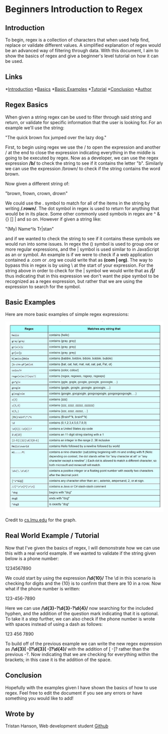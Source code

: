 # **Beginners Introduction to Regex**
## Introduction
To begin, regex is a collection of characters that when used help find, replace or validate different values. A simplified explanation of regex would be an advanced way of filtering through data. With this document, I aim to show the basics of regex and give a beginner's level tutorial on how it can be used.

## Links
*[Introduction](#introduction)
*[Basics](##regex-basics)
*[Basic Examples](##basic-examples)
*[Tutorial](##real-world-example-/-tutorial)
*[Conclusion](##conclusion)
*[Author](##wrote-by)

## Regex Basics
When given a string regex can be used to filter through said string and return, or validate for specific information that the user is looking for. For an example we'll use the string:

"The quick brown fox jumped over the lazy dog."

First, to begin using regex we use the / to open the expression and another / at the end to close the expression indicating everything in the middle is going to be executed by regex.
Now as a developer, we can use the regex expression **/b/** to check the string to see if it contains the letter "b".
Similarly we can use the expression /brown/ to check if the string contains the word brown.

Now given a different string of:

"brown, frown, crown, drown"

We could use the . symbol to match for all of the items in the string by writing **/.rown/**. The dot symbol in regex is used to return for anything that would be in its place.
Some other commonly used symbols in regex are ^ & {} [] | and so on. However if given a string like:

"(My) Name^Is Tr|stan"

and if we wanted to check the string to see if it contains these symbols we would run into some issues.
In regex the () symbol is used to group one or more regular expressions, and the | symbol is used similar to in JavaScript as an or symbol. An example is if we were to check if a web application contained a .com or .org we could write that as **(com | org)**.
The way to bypass this in regex is by using \ at the start of your expression. For the string above in order to check for the | symbol we would write that as **/\|/** thus indicating that in this expression we don't want the pipe symbol to be recognized as a regex expression, but rather that we are using the expression to search for the symbol.

## Basic Examples
Here are more basic examples of simple regex expressions:

<img src="./images/Regex_screenshot.jpg" alt="Screenshot of regex expressions">

Credit to [cs.lmu.edu](https://cs.lmu.edu/~ray/notes/regex/) for the graph.

## Real World Example / Tutorial
Now that I've given the basics of regex, I will demonstrate how we can use this with a real world example.
If we wanted to validate if the string given below is a phone number:

1234567890

We could start by using the expression **/\d{10}/** The \d in this scenario is checking for digits and the {10} is to confirm that there are 10 in a row.
Now what if the phone number is written:

123-456-7890

Here we can use **/\d{3}-?\d{3}-?\d{4}/** now searching for the included hyphen, and the addition of the question mark indicating that it is optional.
To take it a step further, we can also check if the phone number is wrote with spaces instead of using a dash as follows:

123 456 7890

To build off of the previous example we can write the new regex expression as **/\d{3}[ -]?\d{3}[ -]?\d{4}/** with the addition of [ -]? rather than the previous -?. Now indicating that we are checking for everything within the brackets; in this case it is the addition of the space.

## Conclusion
Hopefully with the examples given I have shown the basics of how to use regex. Feel free to edit the document if you see any errors or have something you would like to add!

## Wrote by
Tristan Hanson, Web development student [Github](https://github.com/Tristan-Hanson)
